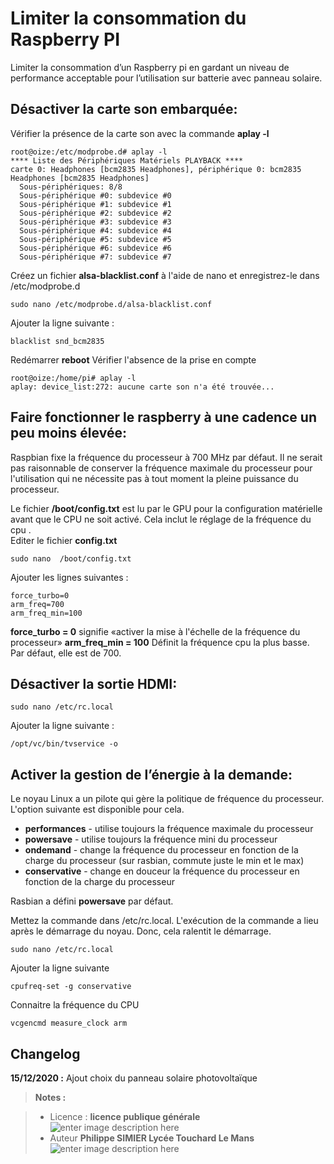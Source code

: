 ﻿#  Limiter la consommation du Raspberry PI

Limiter la consommation d’un Raspberry pi en gardant un niveau de performance acceptable pour l’utilisation sur batterie avec panneau solaire.

##  Désactiver la carte son embarquée:

Vérifier la présence de la carte son avec la commande **aplay -l**

    root@oize:/etc/modprobe.d# aplay -l
    **** Liste des Périphériques Matériels PLAYBACK ****
    carte 0: Headphones [bcm2835 Headphones], périphérique 0: bcm2835 Headphones [bcm2835 Headphones]
      Sous-périphériques: 8/8
      Sous-périphérique #0: subdevice #0
      Sous-périphérique #1: subdevice #1
      Sous-périphérique #2: subdevice #2
      Sous-périphérique #3: subdevice #3
      Sous-périphérique #4: subdevice #4
      Sous-périphérique #5: subdevice #5
      Sous-périphérique #6: subdevice #6
      Sous-périphérique #7: subdevice #7
      
Créez un fichier **alsa-blacklist.conf** à l'aide de nano et enregistrez-le dans /etc/modprobe.d

    sudo nano /etc/modprobe.d/alsa-blacklist.conf

Ajouter la ligne suivante :

    blacklist snd_bcm2835
Redémarrer **reboot**
Vérifier l'absence de la prise en compte

    root@oize:/home/pi# aplay -l
    aplay: device_list:272: aucune carte son n'a été trouvée...


## Faire fonctionner le raspberry à une cadence un peu moins élevée:

Raspbian fixe la fréquence du processeur à 700 MHz par défaut.  Il ne serait pas raisonnable de conserver la fréquence maximale du processeur pour l'utilisation qui ne nécessite pas à tout moment la pleine puissance du processeur.

Le fichier **/boot/config.txt** est lu par le GPU pour la configuration matérielle avant que le CPU ne soit activé. 
Cela inclut le réglage de la fréquence  du cpu .  
Editer le fichier **config.txt**

    sudo nano  /boot/config.txt
Ajouter les lignes suivantes :

    force_turbo=0
    arm_freq=700
    arm_freq_min=100
**force_turbo = 0**  signifie «activer la mise à l'échelle de la fréquence du processeur»
  **arm_freq_min = 100**  Définit la fréquence cpu la plus basse. Par défaut, elle est de 700. 

## Désactiver la sortie HDMI:

    sudo nano /etc/rc.local
Ajouter la ligne suivante :

    /opt/vc/bin/tvservice -o

## Activer la gestion de l’énergie à la demande:

Le noyau Linux a un pilote qui gère la politique de fréquence du processeur.  L'option suivante est disponible pour cela.

 - **performances** - utilise toujours la fréquence maximale du processeur  
 - **powersave** - utilise toujours la fréquence mini du processeur
 - **ondemand** - change la fréquence du processeur en fonction de la charge du processeur (sur rasbian, commute juste le min et le max)
 - **conservative** - change en douceur la fréquence du processeur en fonction de la charge du processeur

 Rasbian a défini **powersave** par défaut.

Mettez la commande dans /etc/rc.local.  L'exécution de la commande a lieu après le démarrage du noyau. Donc, cela ralentit le démarrage.

    sudo nano /etc/rc.local
Ajouter la ligne suivante

    cpufreq-set -g conservative
Connaitre la fréquence du CPU

    vcgencmd measure_clock arm 


## Changelog

 
 **15/12/2020 :** Ajout choix du panneau solaire photovoltaïque
 
> **Notes :**


> - Licence : **licence publique générale** ![enter image description here](https://img.shields.io/badge/licence-GPL-green.svg)
> - Auteur **Philippe SIMIER Lycée Touchard Le Mans**
>  ![enter image description here](https://img.shields.io/badge/built-passing-green.svg)
<!-- TOOLBOX 

Génération des badges : https://shields.io/
Génération de ce fichier : https://stackedit.io/app#
